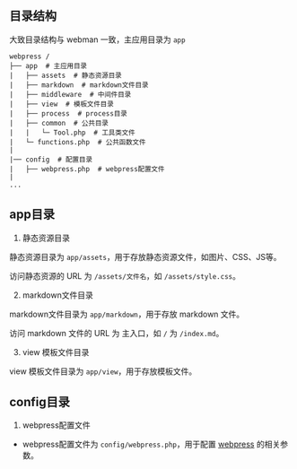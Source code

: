 ## 目录结构

大致目录结构与 webman 一致，主应用目录为 `app`

```
webpress /
├── app  # 主应用目录
|   ├── assets  # 静态资源目录
|   ├── markdown  # markdown文件目录
|   ├── middleware  # 中间件目录
|   ├── view  # 模板文件目录
|   ├── process  # process目录
|   ├── common  # 公共目录
|   |   └─ Tool.php  # 工具类文件
|   └─ functions.php  # 公共函数文件
|
|── config  # 配置目录
|   ├── webpress.php  # webpress配置文件
|
...
```

## app目录

1. 静态资源目录

静态资源目录为 `app/assets`，用于存放静态资源文件，如图片、CSS、JS等。

访问静态资源的 URL 为 `/assets/文件名`，如 `/assets/style.css`。

2. markdown文件目录

markdown文件目录为 `app/markdown`，用于存放 markdown 文件。

访问 markdown 文件的 URL 为 主入口，如 `/` 为 `/index.md`。

3. view 模板文件目录

view 模板文件目录为 `app/view`，用于存放模板文件。

## config目录

1. webpress配置文件

- webpress配置文件为 `config/webpress.php`，用于配置 [webpress](/guide/configured) 的相关参数。